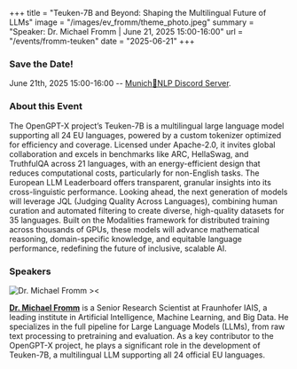 +++
title = "Teuken-7B and Beyond: Shaping the Multilingual Future of LLMs"
image = "/images/ev_fromm/theme_photo.jpeg"
summary = "Speaker: Dr. Michael Fromm | June 21, 2025 15:00-16:00"
url = "/events/fromm-teuken"
date = "2025-06-21"
+++


### Save the Date!
June 21th, 2025 15:00-16:00 -- [Munich🥨NLP Discord Server](https://discord.gg/sptxuhMZb6?event=1379142429034151997).



### About this Event

The OpenGPT-X project’s Teuken-7B is a multilingual large language model supporting all 24 EU languages, powered by a custom tokenizer optimized for efficiency and coverage. Licensed under Apache-2.0, it invites global collaboration and excels in benchmarks like ARC, HellaSwag, and TruthfulQA across 21 languages, with an energy-efficient design that reduces computational costs, particularly for non-English tasks. The European LLM Leaderboard offers transparent, granular insights into its cross-linguistic performance. Looking ahead, the next generation of models will leverage JQL (Judging Quality Across Languages), combining human curation and automated filtering to create diverse, high-quality datasets for 35 languages. Built on the Modalities framework for distributed training across thousands of GPUs, these models will advance mathematical reasoning, domain-specific knowledge, and equitable language performance, redefining the future of inclusive, scalable AI.

### Speakers

![Dr. Michael Fromm ><](https://media.licdn.com/dms/image/v2/D4E03AQFs196SXotVXA/profile-displayphoto-shrink_200_200/profile-displayphoto-shrink_200_200/0/1694527700140?e=1754524800&v=beta&t=0AaoACfoxhK2RUd3s5OR4AWvbv6eJ4O855Lz8pXd0PY)

[**Dr. Michael Fromm**](https://fromm-m.github.io/fromm/) is a Senior Research Scientist at Fraunhofer IAIS, a leading institute in Artificial Intelligence, Machine Learning, and Big Data. He specializes in the full pipeline for Large Language Models (LLMs), from raw text processing to pretraining and evaluation. As a key contributor to the OpenGPT-X project, he plays a significant role in the development of Teuken-7B, a multilingual LLM supporting all 24 official EU languages.